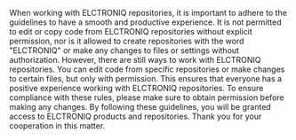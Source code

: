 When working with ELCTRONIQ repositories, it is important to adhere to the guidelines to have a smooth and productive experience. It is not permitted to edit or copy code from ELCTRONIQ repositories without explicit permission, nor is it allowed to create repositories with the word "ELCTRONIQ" or make any changes to files or settings without authorization. However, there are still ways to work with ELCTRONIQ repositories. You can edit code from specific repositories or make changes to certain files, but only with permission. This ensures that everyone has a positive experience working with ELCTRONIQ repositories. To ensure compliance with these rules, please make sure to obtain permission before making any changes. By following these guidelines, you will be granted access to ELCTRONIQ products and repositories.
Thank you for your cooperation in this matter.
